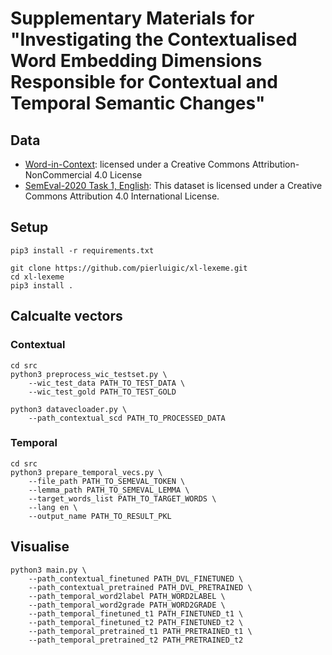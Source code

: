 # Supplementary Materials for "Investigating the Contextualised Word Embedding Dimensions Responsible for Contextual and Temporal Semantic Changes"

## Data
 - [Word-in-Context](https://pilehvar.github.io/wic/): licensed under a Creative Commons Attribution-NonCommercial 4.0 License
 - [SemEval-2020 Task 1, English](https://www.ims.uni-stuttgart.de/en/research/resources/corpora/sem-eval-ulscd/): This dataset is licensed under a Creative Commons Attribution 4.0 International License.

## Setup
```
pip3 install -r requirements.txt

git clone https://github.com/pierluigic/xl-lexeme.git
cd xl-lexeme
pip3 install .
```

## Calcualte vectors
### Contextual
```
cd src
python3 preprocess_wic_testset.py \
    --wic_test_data PATH_TO_TEST_DATA \
    --wic_test_gold PATH_TO_TEST_GOLD

python3 datavecloader.py \
    --path_contextual_scd PATH_TO_PROCESSED_DATA
```

### Temporal
```
cd src
python3 prepare_temporal_vecs.py \
    --file_path PATH_TO_SEMEVAL_TOKEN \
    --lemma_path PATH_TO_SEMEVAL_LEMMA \
    --target_words_list PATH_TO_TARGET_WORDS \
    --lang en \
    --output_name PATH_TO_RESULT_PKL
```

## Visualise
```
python3 main.py \
    --path_contextual_finetuned PATH_DVL_FINETUNED \
    --path_contextual_pretrained PATH_DVL_PRETRAINED \
    --path_temporal_word2label PATH_WORD2LABEL \
    --path_temporal_word2grade PATH_WORD2GRADE \
    --path_temporal_finetuned_t1 PATH_FINETUNED_t1 \
    --path_temporal_finetuned_t2 PATH_FINETUNED_t2 \
    --path_temporal_pretrained_t1 PATH_PRETRAINED_t1 \
    --path_temporal_pretrained_t2 PATH_PRETRAINED_t2
```